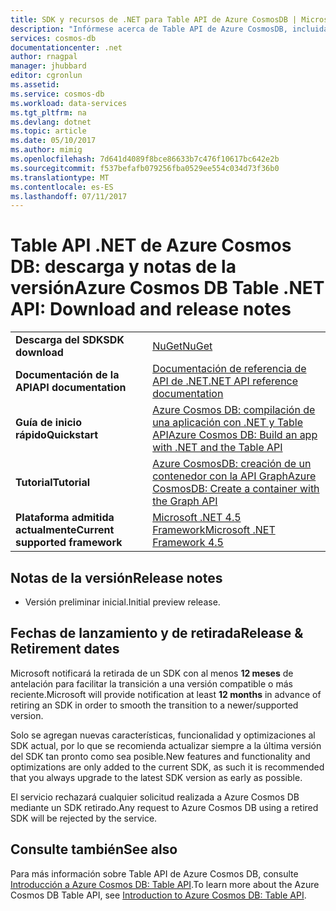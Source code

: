 ```yaml
---
title: SDK y recursos de .NET para Table API de Azure CosmosDB | Microsoft Docs
description: "Infórmese acerca de Table API de Azure CosmosDB, incluidas las fechas de lanzamiento, las fechas de retirada y los cambios realizados en cada versión."
services: cosmos-db
documentationcenter: .net
author: rnagpal
manager: jhubbard
editor: cgronlun
ms.assetid: 
ms.service: cosmos-db
ms.workload: data-services
ms.tgt_pltfrm: na
ms.devlang: dotnet
ms.topic: article
ms.date: 05/10/2017
ms.author: mimig
ms.openlocfilehash: 7d641d4089f8bce86633b7c476f10617bc642e2b
ms.sourcegitcommit: f537befafb079256fba0529ee554c034d73f36b0
ms.translationtype: MT
ms.contentlocale: es-ES
ms.lasthandoff: 07/11/2017
---
```

# <a name="azure-cosmos-db-table-net-api-download-and-release-notes"></a><span data-ttu-id="3a872-103">Table API .NET de Azure Cosmos DB: descarga y notas de la versión</span><span class="sxs-lookup"><span data-stu-id="3a872-103">Azure Cosmos DB Table .NET API: Download and release notes</span></span>


|   |   |
|---|---|
|<span data-ttu-id="3a872-104">**Descarga del SDK**</span><span class="sxs-lookup"><span data-stu-id="3a872-104">**SDK download**</span></span>|[<span data-ttu-id="3a872-105">NuGet</span><span class="sxs-lookup"><span data-stu-id="3a872-105">NuGet</span></span>](https://aka.ms/acdbtablenuget)|
|<span data-ttu-id="3a872-106">**Documentación de la API**</span><span class="sxs-lookup"><span data-stu-id="3a872-106">**API documentation**</span></span>|[<span data-ttu-id="3a872-107">Documentación de referencia de API de .NET</span><span class="sxs-lookup"><span data-stu-id="3a872-107">.NET API reference documentation</span></span>](https://aka.ms/acdbtableapiref)|
|<span data-ttu-id="3a872-108">**Guía de inicio rápido**</span><span class="sxs-lookup"><span data-stu-id="3a872-108">**Quickstart**</span></span>|[<span data-ttu-id="3a872-109">Azure Cosmos DB: compilación de una aplicación con .NET y Table API</span><span class="sxs-lookup"><span data-stu-id="3a872-109">Azure Cosmos DB: Build an app with .NET and the Table API</span></span>](https://aka.ms/acdbtnetqs)|
|<span data-ttu-id="3a872-110">**Tutorial**</span><span class="sxs-lookup"><span data-stu-id="3a872-110">**Tutorial**</span></span>|[<span data-ttu-id="3a872-111">Azure CosmosDB: creación de un contenedor con la API Graph</span><span class="sxs-lookup"><span data-stu-id="3a872-111">Azure CosmosDB: Create a container with the Graph API</span></span>](tutorial-develop-graph-dotnet.md)|
|<span data-ttu-id="3a872-112">**Plataforma admitida actualmente**</span><span class="sxs-lookup"><span data-stu-id="3a872-112">**Current supported framework**</span></span>|[<span data-ttu-id="3a872-113">Microsoft .NET 4.5 Framework</span><span class="sxs-lookup"><span data-stu-id="3a872-113">Microsoft .NET Framework 4.5</span></span>](https://www.microsoft.com/download/details.aspx?id=30653)|

## <a name="release-notes"></a><span data-ttu-id="3a872-114">Notas de la versión</span><span class="sxs-lookup"><span data-stu-id="3a872-114">Release notes</span></span>

* <span data-ttu-id="3a872-115">Versión preliminar inicial.</span><span class="sxs-lookup"><span data-stu-id="3a872-115">Initial preview release.</span></span>

## <a name="release--retirement-dates"></a><span data-ttu-id="3a872-116">Fechas de lanzamiento y de retirada</span><span class="sxs-lookup"><span data-stu-id="3a872-116">Release & Retirement dates</span></span>
<span data-ttu-id="3a872-117">Microsoft notificará la retirada de un SDK con al menos **12 meses** de antelación para facilitar la transición a una versión compatible o más reciente.</span><span class="sxs-lookup"><span data-stu-id="3a872-117">Microsoft will provide notification at least **12 months** in advance of retiring an SDK in order to smooth the transition to a newer/supported version.</span></span>

<span data-ttu-id="3a872-118">Solo se agregan nuevas características, funcionalidad y optimizaciones al SDK actual, por lo que se recomienda actualizar siempre a la última versión del SDK tan pronto como sea posible.</span><span class="sxs-lookup"><span data-stu-id="3a872-118">New features and functionality and optimizations are only added to the current SDK, as such it is recommended that you always upgrade to the latest SDK version as early as possible.</span></span> 

<span data-ttu-id="3a872-119">El servicio rechazará cualquier solicitud realizada a Azure Cosmos DB mediante un SDK retirado.</span><span class="sxs-lookup"><span data-stu-id="3a872-119">Any request to Azure Cosmos DB using a retired SDK will be rejected by the service.</span></span>


## <a name="see-also"></a><span data-ttu-id="3a872-120">Consulte también</span><span class="sxs-lookup"><span data-stu-id="3a872-120">See also</span></span>
<span data-ttu-id="3a872-121">Para más información sobre Table API de Azure Cosmos DB, consulte [Introducción a Azure Cosmos DB: Table API](table-introduction.md).</span><span class="sxs-lookup"><span data-stu-id="3a872-121">To learn more about the Azure Cosmos DB Table API, see [Introduction to Azure Cosmos DB: Table API](table-introduction.md).</span></span> 
